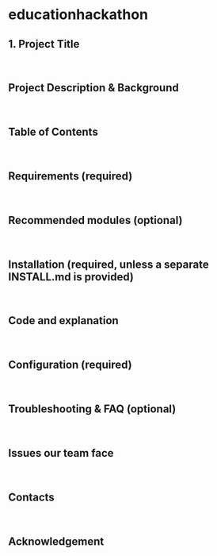 # educationhackathon

<h2>1. Project Title</h2> <br>
<h2>Project Description & Background</h2> <br>
<h2>Table of Contents</h2> <br>
<h2>Requirements (required) </h2><br>
<h2>Recommended modules (optional)</h2> <br>
<h2>Installation (required, unless a separate INSTALL.md is provided) </h2><br>
<h2>Code and explanation</h2> <br>
<h2>Configuration (required) </h2><br>
<h2>Troubleshooting & FAQ (optional)</h2> <br>
<h2>Issues our team face</h2> <br>
<h2>Contacts </h2><br>
<h2>Acknowledgement </h2><br>

